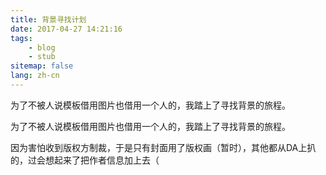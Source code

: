 ```yaml
---
title: 背景寻找计划
date: 2017-04-27 14:21:16
tags:
    - blog
    - stub
sitemap: false
lang: zh-cn
---
```

为了不被人说模板借用图片也借用一个人的，我踏上了寻找背景的旅程。
<!-- excerpt -->

为了不被人说模板借用图片也借用一个人的，我踏上了寻找背景的旅程。

因为害怕收到版权方制裁，于是只有封面用了版权画（暂时），其他都从DA上扒的，过会想起来了把作者信息加上去（


